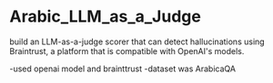 # Arabic_LLM_as_a_Judge

build an LLM-as-a-judge scorer that can detect hallucinations using Braintrust, a  platform that is compatible with OpenAI's models.

  -used openai model and brainttrust
  -dataset was ArabicaQA
